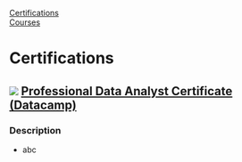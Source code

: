 [Certifications](#certifications)  
[Courses](#courses)

# Certifications
## ![](https://drive.google.com/uc?export=view&id=1e_hAT_wGVY7fMukWqRqZBPcsUN5yxpUn) [Professional Data Analyst Certificate](https://drive.google.com/uc?export=view&id=1M1H8UrQXcgMuSL6U2TiMlN_K8ln0TIFp) [(Datacamp)](https://www.datacamp.com/certificate/DA0017572637299)
### Description
- abc
